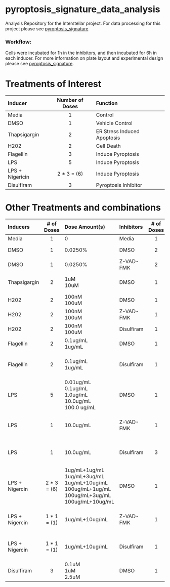 # pyroptosis_signature_data_analysis
Analysis Repository for the Interstellar project. For data processing for this project please see [pyroptosis_signature](https://github.com/WayScience/pyroptosis_signature)

### Workflow:

Cells were incubated for 1h in the inhibitors, and then incubated for 6h in each inducer.
For more information on plate layout and experimental design please see [pyroptosis_signature](https://github.com/WayScience/pyroptosis_signature).


# Treatments of Interest

| Inducer           | Number of Doses   | Function                      |
| :----------       | :---------------: | :---------                    |
| Media             | 1                 | Control                       |
| DMSO              | 1                 | Vehicle Control               |
| Thapsigargin      | 2                 | ER Stress Induced Apoptosis   |
| H202              | 2                 | Cell Death                    |
| Flagellin         | 3                 | Induce Pyroptosis             |
| LPS               | 5                 | Induce Pyroptosis             |
| LPS + Nigericin   | 2 * 3 = (6)       | Induce Pyroptosis             |
| Disulfiram        | 3                 | Pyroptosis Inhibitor          |


# Other Treatments and combinations

| Inducers       | # of Doses  | Dose Amount(s)                                                        | Inhibitors | # of Doses | Function                      |
| :----------    | :---------: | :---------                                                            | :--------  | :--------: | :---------                    |
| Media          | 1           | 0                                                                     | Media      | 1          | Control                       |
| DMSO           | 1           | 0.0250%                                                               | DMSO       | 2          | Vehicle Control               |
| DMSO           | 1           | 0.0250%                                                               | Z-VAD-FMK  | 2          | Inhibit Inflamasome           |
| Thapsigargin   | 2           | 1uM <br> 10uM                                                         | DMSO       | 1          | ER Stress Induced Apoptosis   |
| H202           | 2           | 100nM <br> 100uM                                                      | DMSO       | 1          | Cell Death                    |
| H202           | 2           | 100nM <br> 100uM                                                      | Z-VAD-FMK  | 1          | Inhibit Inflamasome           |
| H202           | 2           | 100nM <br> 100uM                                                      | Disulfiram | 1          | Cell Death                    |
| Flagellin      | 2           | 0.1ug/mL <br> 1ug/mL                                                  | DMSO       | 1          | Induce Pyroptosis             |
| Flagellin      | 2           | 0.1ug/mL <br> 1ug/mL                                                  | Disulfiram | 1          | Induce Pyroptosis <br> Inhibit Inflamasome          |
| LPS            | 5           | 0.01ug/mL <br> 0.1ug/mL <br> 1.0ug/mL <br> 10.0ug/mL <br> 100.0 ug/mL | DMSO       | 1          | Induce Pyroptosis             |
| LPS            | 1           | 10.0ug/mL                                                             | Z-VAD-FMK  | 1          | Induce Pyroptosis / Inhibit Inflamasome          |
| LPS            | 1           | 10.0ug/mL                                                             | Disulfiram | 3          | Induce Pyroptosis / Inhibit Inflamasome      |
| LPS + Nigercin | 2 * 3 = (6) | 1ug/mL+1ug/mL <br> 1ug/mL+3ug/mL <br> 1ug/mL+10ug/mL <br> 100ug/mL+1ug/mL <br> 100ug/mL+3ug/mL <br> 100ug/mL+10ug/mL | DMSO | 1 | Induce Pyroptosis |
| LPS + Nigercin | 1 * 1 = (1) | 1ug/mL+10ug/mL         | Z-VAD-FMK  | 1               | Induce Pyroptosis <br> Inhibit Inflamasome          |
| LPS + Nigercin | 1 * 1 = (1) | 1ug/mL+10ug/mL        | Disulfiram | 1               | Induce Pyroptosis <br> Inhibit Inflamasome          |
| Disulfiram     | 3           | 0.1uM <br> 1uM <br> 2.5uM       | DMSO       | 1               | Pyroptosis Inhibitor          |


